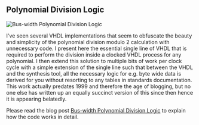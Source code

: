 ## Polynomial Division Logic

![Bus-width Polynomial Division Logic](./media/polynomial_division.svg?raw=true "Bus-width Polynomial Division Logic")

I've seen several VHDL implementations that seem to obfuscate the beauty and simplicity of the polynomial division modulo 2 calculation with unnecessary code. I present here the essential single line of VHDL that is required to perform the division inside a clocked VHDL process for any polynomial. I then extend this solution to multiple bits of work per clock cycle with a simple extension of the single line such that between the VHDL and the synthesis tool, all the necessary logic for e.g. byte wide data is derived for you without resorting to any tables in standards documentation. This work actually predates 1999 and therefore the age of blogging, but no one else has written up an equally succinct version of this since then hence it is appearing belatedly.

Please read the blog post [Bus-width Polynomial Division Logic](http://blog.abbey1.org.uk/index.php/technology/bus-width-polynomial-division-logic) to explain how the code works in detail.
